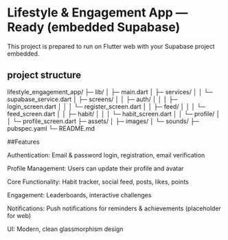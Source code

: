 
# Lifestyle & Engagement App — Ready (embedded Supabase)

This project is prepared to run on Flutter web with your Supabase project embedded.

## project structure
lifestyle_engagement_app/
├─ lib/
│  ├─ main.dart
│  ├─ services/
│  │  └─ supabase_service.dart
│  ├─ screens/
│  │  ├─ auth/
│  │  │  ├─ login_screen.dart
│  │  │  └─ register_screen.dart
│  │  ├─ feed/
│  │  │  └─ feed_screen.dart
│  │  ├─ habit/
│  │  │  └─ habit_screen.dart
│  │  └─ profile/
│  │     └─ profile_screen.dart
├─ assets/
│  ├─ images/
│  └─ sounds/
├─ pubspec.yaml
└─ README.md

##Features

Authentication: Email & password login, registration, email verification

Profile Management: Users can update their profile and avatar

Core Functionality: Habit tracker, social feed, posts, likes, points

Engagement: Leaderboards, interactive challenges

Notifications: Push notifications for reminders & achievements (placeholder for web)

UI: Modern, clean glassmorphism design
